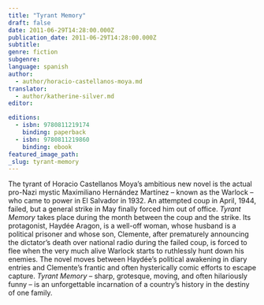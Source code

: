 ```yaml
---
title: "Tyrant Memory"
draft: false
date: 2011-06-29T14:28:00.000Z
publication_date: 2011-06-29T14:28:00.000Z
subtitle:
genre: fiction
subgenre:
language: spanish
author:
  - author/horacio-castellanos-moya.md
translator:
  - author/katherine-silver.md
editor:

editions:
  - isbn: 9780811219174
    binding: paperback
  - isbn: 9780811219860
    binding: ebook
featured_image_path:
_slug: tyrant-memory
---
```


The tyrant of Horacio Castellanos Moya’s ambitious new novel is the actual pro-Nazi mystic Maximiliano Hernández Martínez – known as the Warlock – who came to power in El Salvador in 1932. An attempted coup in April, 1944, failed, but a general strike in May finally forced him out of office. _Tyrant Memory_ takes place during the month between the coup and the strike. Its protagonist, Haydée Aragon, is a well-off woman, whose husband is a political prisoner and whose son, Clemente, after prematurely announcing the dictator’s death over national radio during the failed coup, is forced to flee when the very much alive Warlock starts to ruthlessly hunt down his enemies. The novel moves between Haydée’s political awakening in diary entries and Clemente’s frantic and often hysterically comic efforts to escape capture. _Tyrant Memory_ – sharp, grotesque, moving, and often hilariously funny – is an unforgettable incarnation of a country’s history in the destiny of one family.

